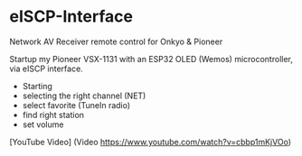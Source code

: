 # eISCP-Interface
Network AV Receiver remote control for Onkyo &amp; Pioneer

Startup my Pioneer VSX-1131 with an ESP32 OLED (Wemos) microcontroller, via eISCP interface.

* Starting
* selecting the right channel (NET)
* select favorite (TuneIn radio)
* find right station
* set volume

[YouTube Video] (Video https://www.youtube.com/watch?v=cbbp1mKjVOo)
